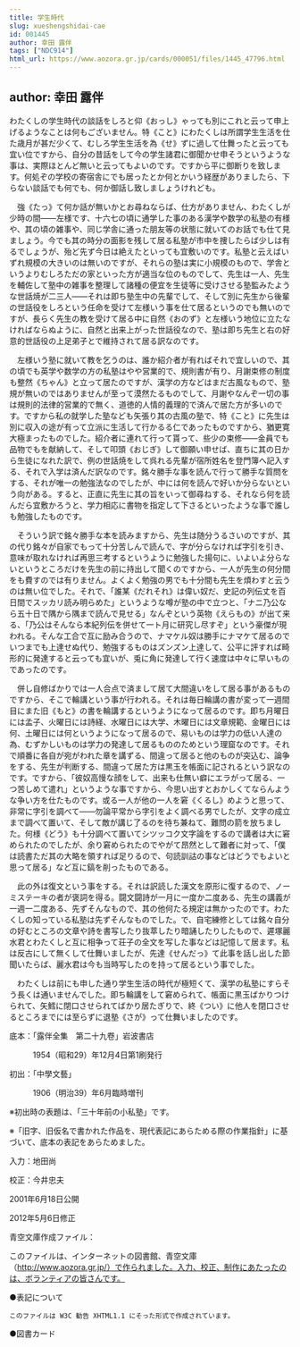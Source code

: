 ```yaml
---
title: 学生時代
slug: xueshengshidai-cae
id: 001445
author: 幸田 露伴
tags: ["NDC914"]
html_url: https://www.aozora.gr.jp/cards/000051/files/1445_47796.html
---
```


## author: 幸田 露伴

わたくしの学生時代の談話をしろと仰《おっし》ゃっても別にこれと云って申上げるようなことは何もございません。特《こと》にわたくしは所謂学生生活を仕た歳月が甚だ少くて、むしろ学生生活を為《せ》ずに過して仕舞ったと云っても宜い位ですから、自分の昔話をして今の学生諸君に御聞かせ申そうというような事は、実際ほとんど無いと云ってもよいのです。ですから平に御断りを致します。何処ぞの学校の寄宿舎にでも居ったとか何とかいう経歴がありましたら、下らない談話でも何でも、何か御話し致しましょうけれども。

　強《たっ》て何か話が無いかとお尋ねならば、仕方がありません、わたくしが少時の間――左様です、十六七の頃に通学した事のある漢学や数学の私塾の有様や、其の頃の雑事や、同じ学舎に通った朋友等の状態に就いてのお話でも仕て見ましょう。今でも其の時分の面影を残して居る私塾が市中を捜したらば少しは有るでしょうが、殆ど先ず今日は絶えたといっても宜敷いのです。私塾と云えばいずれ規模の大きいのは無いのですが、それらの塾は実に小規模のもので、学舎というよりむしろただの家といった方が適当な位のものでして、先生は一人、先生を輔佐して塾中の雑事を整理して諸種の便宜を生徒等に受けさせる塾監みたような世話焼が二三人――それは即ち塾生中の先輩でして、そして別に先生から後輩の世話役をしろという任命を受けて左様いう事を仕て居るというのでも無いのですが、長らく先生の教を受けて居る中に自然《おのず》と左様いう地位に立たなければならぬように、自然と出来上がった世話役なので、塾は即ち先生と右の好意的世話役の上足弟子とで維持されて居る訳なのです。

　左様いう塾に就いて教を乞うのは、誰か紹介者が有ればそれで宜しいので、其の頃でも英学や数学の方の私塾はやや営業的で、規則書が有り、月謝束修の制度も整然《ちゃん》と立って居たのですが、漢学の方などはまだ古風なもので、塾規が無いのではありませんが至って漠然たるものでして、月謝やなんぞ一切の事は規則的法律的営業的で無く、道徳的人情的義理的で済んで居た方が多いのです。ですから私の就学した塾なども矢張り其の古風の塾で、特《こと》に先生は別に収入の途が有って立派に生活して行かるる仁であったものですから、猶更寛大極まったものでした。紹介者に連れて行って貰って、些少の束修――金員でも品物でもを献納して、そして叩頭《おじぎ》して御願い申せば、直ちに其の日から生徒になれた訳で、例の世話焼をして呉れる先輩が宿所姓名を登門簿へ記入する、それで入学は済んだ訳なのです。銘々勝手な事を読んで行って勝手な質問をする、それが唯一の勉強法なのでしたが、中には何を読んで好いか分らないという向がある。すると、正直に先生に其の旨をいって御尋ねする、それなら何を読んだら宜敷かろうと、学力相応に書物を指定して下さるといったような事で誰しも勉強したものです。

　そういう訳で銘々勝手な本を読みますから、先生は随分うるさいのですが、其の代り銘々が自家でもって十分苦しんで読んで、字が分らなければ字引を引き、意味が取れなければ再思三考するというように勉強した揚句に、いよいよ分らないというところだけを先生の前に持出して聞くのですから、一人が先生の何分間をも費すのでは有りません。よくよく勉強の男でも十分間も先生を煩わすと云うのは無い位でした。それで、「誰某《だれそれ》は偉い奴だ、史記の列伝丈を百日間でスッカリ読み明らめた」というような噂が塾の中で立つと、「ナニ乃公なら五十日で隅から隅まで読んで見せる」なんぞという英物《えらもの》が出て来る、「乃公はそんなら本紀列伝を併せて一ト月に研究し尽すぞ」という豪傑が現われる。そんな工合で互に励み合うので、ナマケル奴は勝手にナマケて居るのでいつまでも上達せぬ代り、勉強するものはズンズン上達して、公平に評すれば畸形的に発達すると云っても宜いが、兎に角に発達して行く速度は中々に早いものであったのです。

　併し自修ばかりでは一人合点で済まして居て大間違いをして居る事があるものですから、そこで輪講という事が行われる。それは毎日輪講の書が変って一週間目にまた旧《もと》の書を輪講するというようになって居るのです。即ち月曜日には孟子、火曜日には詩経、水曜日には大学、木曜日には文章規範、金曜日には何、土曜日には何というようになって居るので、易いものは学力の低い人達の為、むずかしいものは学力の発達して居るもののためという理窟なのです。それで順番に各自が宛がわれた章を講ずる、間違って居ると他のものが突込む、論争をする、先生が判断する、間違って居た方は黒玉を帳面に記されるという訳なのです。ですから、「彼奴高慢な顔をして、出来も仕無い癖にエラがって居る、一つ苦しめて遣れ」というような事ですから、今思い出すとおかしくてならんような争い方を仕たものです。或る一人が他の一人を窘《くるし》めようと思って、非常に字引を調べて――勿論平常から字引をよく調べる男でしたが、文字の成立まで調べて置いて、そして敵が講じ了るのを待ち兼ねて、難問の箭を放ちました。何様《どう》も十分調べて置いてシツッコク文字論をするので講者は大に窘められたのでしたが、余り窘められたのでやがて昂然として難者に対って、「僕は読書ただ其の大略を領すれば足りるので、句読訓詁の事などはどうでもよいと思って居る」など互に鎬を削ったものである。

　此の外は復文という事をする。それは訳読した漢文を原形に復するので、ノーミステーキの者が褒詞を得る。闘文闘詩が一月に一度か二度ある、先生の講義が一週一二度ある、先ずそんなもので、其の他何たる規定は無かったのです。わたくしの知っている私塾は先ずそんなものでした。で、自宅練修としては銘々自分の好むところの文章や詩を書写したり抜萃したり暗誦したりしたもので、遲塚麗水君とわたくしと互に相争って荘子の全文を写した事などは記憶して居ます。私は反古にして無くして仕舞いましたが、先達《せんだっ》て此事を話し出した節聞いたらば、麗水君は今も当時写したのを持って居るという事でした。

　わたくしは前にも申した通り学生生活の時代が極短くて、漢学の私塾にすらそう長くは通いませんでした。即ち輪講をして窘められて、帳面に黒玉ばかりつけられて、矢鱈に閉口させられてばかり居たぎりで、終《つい》に他人を閉口させるところまでには至らずに退塾《さが》って仕舞いましたのです。













底本：「露伴全集　第二十九卷」岩波書店

　　　1954（昭和29）年12月4日第1刷発行

初出：「中學文藝」

　　　1906（明治39）年6月臨時増刊

※初出時の表題は、「三十年前の小私塾」です。

※「旧字、旧仮名で書かれた作品を、現代表記にあらためる際の作業指針」に基づいて、底本の表記をあらためました。

入力：地田尚

校正：今井忠夫

2001年6月18日公開

2012年5月6日修正

青空文庫作成ファイル：

このファイルは、インターネットの図書館、青空文庫（http://www.aozora.gr.jp/）で作られました。入力、校正、制作にあたったのは、ボランティアの皆さんです。











●表記について


	このファイルは W3C 勧告 XHTML1.1 にそった形式で作成されています。







●図書カード